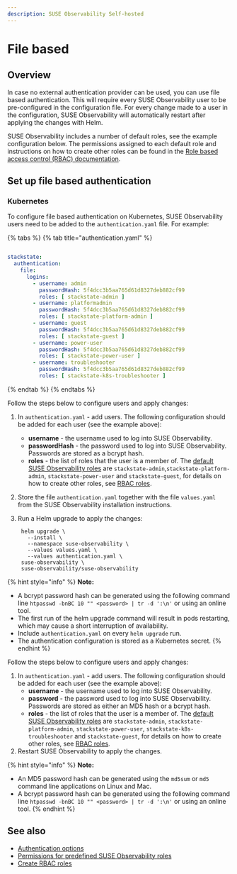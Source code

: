 ```yaml
---
description: SUSE Observability Self-hosted
---
```


# File based

## Overview

In case no external authentication provider can be used, you can use file based authentication. This will require every SUSE Observability user to be pre-configured in the configuration file. For every change made to a user in the configuration, SUSE Observability will automatically restart after applying the changes with Helm.

SUSE Observability includes a number of default roles, see the example configuration below. The permissions assigned to each default role and instructions on how to create other roles can be found in the [Role based access control (RBAC) documentation](../rbac/role_based_access_control.md).

## Set up file based authentication

### Kubernetes

To configure file based authentication on Kubernetes, SUSE Observability users need to be added to the `authentication.yaml` file. For example:

{% tabs %}
{% tab title="authentication.yaml" %}
```yaml

stackstate:
  authentication:
    file:
      logins:
        - username: admin
          passwordHash: 5f4dcc3b5aa765d61d8327deb882cf99
          roles: [ stackstate-admin ]
        - username: platformadmin
          passwordHash: 5f4dcc3b5aa765d61d8327deb882cf99
          roles: [ stackstate-platform-admin ]
        - username: guest
          passwordHash: 5f4dcc3b5aa765d61d8327deb882cf99
          roles: [ stackstate-guest ]
        - username: power-user
          passwordHash: 5f4dcc3b5aa765d61d8327deb882cf99
          roles: [ stackstate-power-user ]
        - username: troubleshooter
          passwordHash: 5f4dcc3b5aa765d61d8327deb882cf99
          roles: [ stackstate-k8s-troubleshooter ]
```
{% endtab %}
{% endtabs %}

Follow the steps below to configure users and apply changes:

1. In `authentication.yaml` - add users. The following configuration should be added for each user \(see the example above\):
   * **username** - the username used to log into SUSE Observability.
   * **passwordHash** - the password used to log into SUSE Observability. Passwords are stored as a bcrypt hash.
   * **roles** - the list of roles that the user is a member of. The [default SUSE Observability roles](../rbac/rbac_permissions.md#predefined-roles) are `stackstate-admin`,`stackstate-platform-admin`, `stackstate-power-user` and `stackstate-guest`, for details on how to create other roles, see [RBAC roles](../rbac/rbac_roles.md).
2. Store the file `authentication.yaml` together with the file `values.yaml` from the SUSE Observability installation instructions.
3. Run a Helm upgrade to apply the changes:

   ```text
    helm upgrade \
      --install \
      --namespace suse-observability \
      --values values.yaml \
      --values authentication.yaml \
    suse-observability \
    suse-observability/suse-observability
   ```

{% hint style="info" %}
**Note:**

* A bcrypt password hash can be generated using the following command line `htpasswd -bnBC 10 "" <password> | tr -d ':\n'` or using an online tool.
* The first run of the helm upgrade command will result in pods restarting, which may cause a short interruption of availability.
* Include `authentication.yaml` on every `helm upgrade` run.
* The authentication configuration is stored as a Kubernetes secret.
{% endhint %}


Follow the steps below to configure users and apply changes:

1. In `authentication.yaml` - add users. The following configuration should be added for each user \(see the example above\):
   * **username** - the username used to log into SUSE Observability.
   * **password** - the password used to log into SUSE Observability. Passwords are stored as either an MD5 hash or a bcrypt hash.
   * **roles** - the list of roles that the user is a member of. The [default SUSE Observability roles](../rbac/rbac_permissions.md#predefined-roles) are `stackstate-admin`, `stackstate-platform-admin`, `stackstate-power-user`, `stackstate-k8s-troubleshooter` and `stackstate-guest`, for details on how to create other roles, see [RBAC roles](../rbac/rbac_roles.md).
2. Restart SUSE Observability to apply the changes.

{% hint style="info" %}
**Note:**

* An MD5 password hash can be generated using the `md5sum` or `md5` command line applications on Linux and Mac.
* A bcrypt password hash can be generated using the following command line `htpasswd -bnBC 10 "" <password> | tr -d ':\n'` or using an online tool.
{% endhint %}

## See also

* [Authentication options](authentication_options.md)
* [Permissions for predefined SUSE Observability roles](../rbac/rbac_permissions.md#predefined-roles)
* [Create RBAC roles](../rbac/rbac_roles.md)

